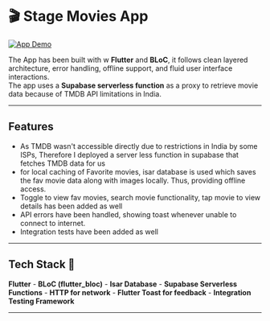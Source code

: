# 🎬 Stage Movies App

[![App Demo](https://img.shields.io/badge/Watch%20App%20Demo-Click%20Here-blue?style=for-the-badge)](https://drive.google.com/file/d/18qV9gBqZvFh2VR1wbCivpn-tAJogq0aY/view)

The App has been built with  w **Flutter** and **BLoC**, it follows clean layered architecture, error handling, offline support, and fluid user interface interactions.  
The app uses a **Supabase serverless function** as a proxy to retrieve movie data because of TMDB API limitations in India.

---

## Features

- As TMDB wasn't accessible directly due to restrictions in India by some ISPs, Therefore I deployed a server less function in supabase that fetches TMDB data for us
- for local caching of Favorite movies, isar database is used which saves the fav movie data along with images locally. Thus, providing offline access.
- Toggle to view fav movies, search movie functionality, tap movie to view details  has been added as well
- API errors have been handled, showing toast whenever unable to connect to internet.
- Integration tests have been added as well

---

## Tech Stack 🧰

**Flutter** - **BLoC (flutter_bloc)** - **Isar Database** - **Supabase Serverless Functions** - **HTTP for network** - **Flutter Toast for feedback** - **Integration Testing Framework**

---